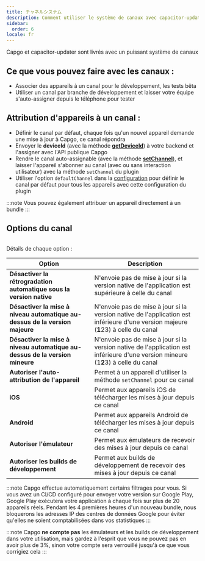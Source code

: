 ```yaml
---
title: チャネルシステム
description: Comment utiliser le système de canaux avec capacitor-updater
sidebar:
  order: 6
locale: fr
---
```


Capgo et capacitor-updater sont livrés avec un puissant système de canaux

## Ce que vous pouvez faire avec les canaux :

* Associer des appareils à un canal pour le développement, les tests bêta
* Utiliser un canal par branche de développement et laisser votre équipe s'auto-assigner depuis le téléphone pour tester

## Attribution d'appareils à un canal :

* Définir le canal par défaut, chaque fois qu'un nouvel appareil demande une mise à jour à Capgo, ce canal répondra
* Envoyer le **deviceId** (avec la méthode [**getDeviceId**](/docs/plugin/api#getdeviceid)) à votre backend et l'assigner avec l'API publique Capgo
* Rendre le canal auto-assignable (avec la méthode [**setChannel**](/docs/plugin/api#setchannel)), et laisser l'appareil s'abonner au canal (avec ou sans interaction utilisateur) avec la méthode `setChannel` du plugin
* Utiliser l'option `defaultChannel` dans la [configuration](/docs/plugin/settings#defaultchannel) pour définir le canal par défaut pour tous les appareils avec cette configuration du plugin

:::note
Vous pouvez également attribuer un appareil directement à un bundle
:::

## Options du canal

<figure><img src="/channel_setting_1webp" alt=""><figcaption></figcaption></figure>

Détails de chaque option :

| Option | Description |
| --------------------------------------- | ----------------------------------------------------------------------------------------------------- |
| **Désactiver la rétrogradation automatique sous la version native** | N'envoie pas de mise à jour si la version native de l'application est supérieure à celle du canal |
| **Désactiver la mise à niveau automatique au-dessus de la version majeure** | N'envoie pas de mise à jour si la version native de l'application est inférieure d'une version majeure (**1**23) à celle du canal |
| **Désactiver la mise à niveau automatique au-dessus de la version mineure** | N'envoie pas de mise à jour si la version native de l'application est inférieure d'une version mineure (1**2**3) à celle du canal |
| **Autoriser l'auto-attribution de l'appareil** | Permet à un appareil d'utiliser la méthode `setChannel` pour ce canal |
| **iOS** | Permet aux appareils iOS de télécharger les mises à jour depuis ce canal |
| **Android** | Permet aux appareils Android de télécharger les mises à jour depuis ce canal |
| **Autoriser l'émulateur** | Permet aux émulateurs de recevoir des mises à jour depuis ce canal |
| **Autoriser les builds de développement** | Permet aux builds de développement de recevoir des mises à jour depuis ce canal |

:::note
Capgo effectue automatiquement certains filtrages pour vous. Si vous avez un CI/CD configuré pour envoyer votre version sur Google Play, Google Play exécutera votre application à chaque fois sur plus de 20 appareils réels. Pendant les 4 premières heures d'un nouveau bundle, nous bloquerons les adresses IP des centres de données Google pour éviter qu'elles ne soient comptabilisées dans vos statistiques
:::

:::note
Capgo **ne compte pas** les émulateurs et les builds de développement dans votre utilisation, mais gardez à l'esprit que vous ne pouvez pas en avoir plus de 3%, sinon votre compte sera verrouillé jusqu'à ce que vous corrigiez cela
:::